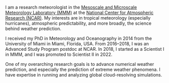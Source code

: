 I am a research meteorologist in the <a href="[https://ncar.ucar.edu](https://www.mmm.ucar.edu)">Mesoscale and Microscale Meteorology Laboratory (MMM)</a> at the <a href="https://ncar.ucar.edu">National Center for Atmospheric Research (NCAR)</a>. My interests are in tropical meteorology (especially hurricanes), atmospheric predictability, and more broadly, the science behind weather prediction.

I received my PhD in Meteorology and Oceanography in 2014 from the University of Miami in Miami, Florida, USA. From 2016–2018, I was an Advanced Study Program postdoc at NCAR. In 2018, I started as a Scientist I in MMM, and I was promoted to Scientist II in 2022.

One of my overarching research goals is to advance numerical weather prediction, and especially the prediction of extreme weather phenomena. I have expertise in running and analyzing global cloud-resolving simulations.
